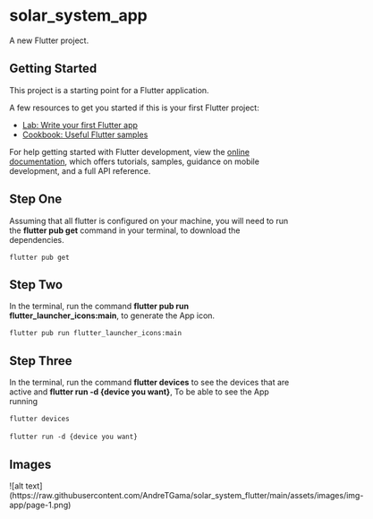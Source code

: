 # solar_system_app

A new Flutter project.

## Getting Started

This project is a starting point for a Flutter application.

A few resources to get you started if this is your first Flutter project:

- [Lab: Write your first Flutter app](https://docs.flutter.dev/get-started/codelab)
- [Cookbook: Useful Flutter samples](https://docs.flutter.dev/cookbook)

For help getting started with Flutter development, view the
[online documentation](https://docs.flutter.dev/), which offers tutorials,
samples, guidance on mobile development, and a full API reference.


## Step One

Assuming that all flutter is configured on your machine, you will need to run the **__flutter pub get__** command in your terminal, to download the dependencies.

```
flutter pub get
```

## Step Two

In the terminal, run the command **__flutter pub run flutter_launcher_icons:main__**, to generate the App icon.

```
flutter pub run flutter_launcher_icons:main
```

## Step Three

In the terminal, run the command __**flutter devices**__ to see the devices that are active and **__flutter run -d {device you want}__**, To be able to see the App running

```
flutter devices

flutter run -d {device you want}
```

## Images

<div style="display:flex">
    ![alt text](https://raw.githubusercontent.com/AndreTGama/solar_system_flutter/main/assets/images/img-app/page-1.png)

    ![alt text](https://raw.githubusercontent.com/AndreTGama/solar_system_flutter/main/assets/images/img-app/page-2.png)

    ![alt text](https://raw.githubusercontent.com/AndreTGama/solar_system_flutter/main/assets/images/img-app/page-3.png)
</div>